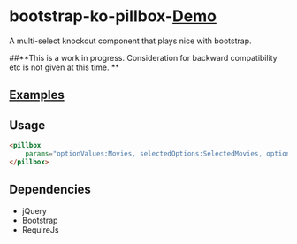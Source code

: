 # bootstrap-ko-pillbox-[Demo](http://ltdavids.github.io/bootstrap-ko-pillbox/index)
A multi-select knockout component that plays nice with bootstrap.

##**This is a work in progress.  Consideration for backward compatibility etc is not given at this time. **

## [Examples](http://http://ltdavids.github.io/bootstrap-ko-pillbox/examples)
## Usage
```html
<pillbox
    params="optionValues:Movies, selectedOptions:SelectedMovies, optionsText:'text'">
</pillbox>
```
## Dependencies
- jQuery
- Bootstrap
- RequireJs